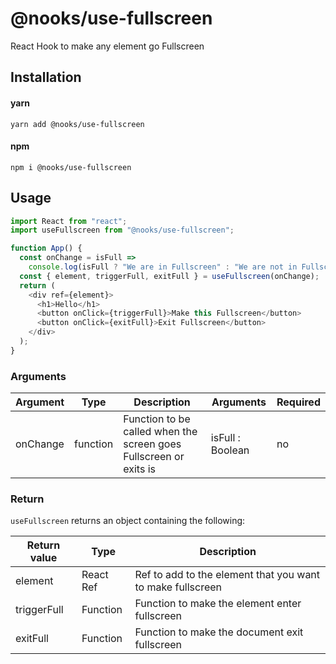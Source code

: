 # @nooks/use-fullscreen

React Hook to make any element go Fullscreen

## Installation

#### yarn

`yarn add @nooks/use-fullscreen`

#### npm

`npm i @nooks/use-fullscreen`

## Usage

```js
import React from "react";
import useFullscreen from "@nooks/use-fullscreen";

function App() {
  const onChange = isFull =>
    console.log(isFull ? "We are in Fullscreen" : "We are not in Fullscreen");
  const { element, triggerFull, exitFull } = useFullscreen(onChange);
  return (
    <div ref={element}>
      <h1>Hello</h1>
      <button onClick={triggerFull}>Make this Fullscreen</button>
      <button onClick={exitFull}>Exit Fullscreen</button>
    </div>
  );
}
```

### Arguments

| Argument | Type     | Description                                                       | Arguments        | Required |
|----------|----------|-------------------------------------------------------------------|------------------|----------|
| onChange | function | Function to be called when the screen goes Fullscreen or exits is | isFull : Boolean | no       |

### Return

`useFullscreen` returns an object containing the following:

| Return value | Type      | Description                                                |
|--------------|-----------|------------------------------------------------------------|
| element      | React Ref | Ref to add to the element that you want to make fullscreen |
| triggerFull  | Function  | Function to make the element enter fullscreen              |
| exitFull     | Function  | Function to make the document exit fullscreen              |
